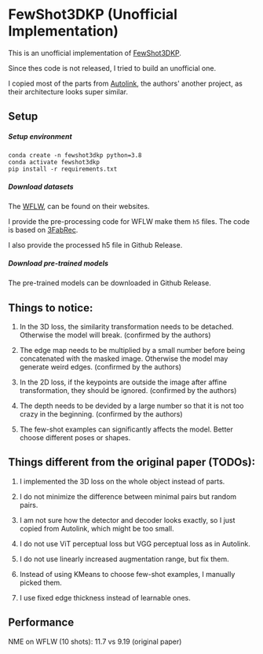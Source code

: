 # FewShot3DKP (Unofficial Implementation)

This is an unofficial implementation of [FewShot3DKP](https://arxiv.org/abs/2303.17216).

Since thes code is not released, I tried to build an unofficial one.

I copied most of the parts from [Autolink](https://github.com/xingzhehe/AutoLink-Self-supervised-Learning-of-Human-Skeletons-and-Object-Outlines-by-Linking-Keypoints), the authors' another project, as their architecture looks super similar.

## Setup

##### Setup environment

```
conda create -n fewshot3dkp python=3.8
conda activate fewshot3dkp
pip install -r requirements.txt
```

##### Download datasets

The [WFLW](https://wywu.github.io/projects/LAB/WFLW.html), can be found on their websites.

I provide the pre-processing code for WFLW make them `h5` files. The code is based on [3FabRec](https://github.com/browatbn2/3FabRec).

I also provide the processed h5 file in Github Release.

##### Download pre-trained models

The pre-trained models can be downloaded in Github Release.

## Things to notice:

1. In the 3D loss, the similarity transformation needs to be detached. Otherwise the model will break. (confirmed by the authors)
  
2. The edge map needs to be multiplied by a small number before being concatenated with the masked image. Otherwise the model may generate weird edges. (confirmed by the authors)
  
3. In the 2D loss, if the keypoints are outside the image after affine transformation, they should be ignored. (confirmed by the authors)

4. The depth needs to be devided by a large number so that it is not too crazy in the beginning. (confirmed by the authors)
  
5. The few-shot examples can significantly affects the model. Better choose different poses or shapes.
  

## Things different from the original paper (TODOs):

1. I implemented the 3D loss on the whole object instead of parts.
  
2. I do not minimize the difference between minimal pairs but random pairs.
  
3. I am not sure how the detector and decoder looks exactly, so I just copied from Autolink, which might be too small.
  
4. I do not use ViT perceptual loss but VGG perceptual loss as in Autolink.
  
5. I do not use linearly increased augmentation range, but fix them.
  
6. Instead of using KMeans to choose few-shot examples, I manually picked them.
  
7. I use fixed edge thickness instead of learnable ones.
  

## Performance

NME on WFLW (10 shots): 11.7 vs 9.19 (original paper)
